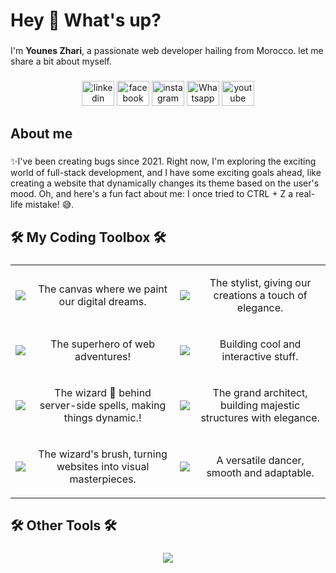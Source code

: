 <h1 align="left">Hey 👋 What's up?</h1>

###

<p align="left">I'm <b>Younes Zhari</b>, a passionate web developer hailing from Morocco. let me share a bit about myself.</p>

###

<div align="center">
  <a href="https://www.linkedin.com/in/younes-zhari-29b749285/" target="_blank"><img src="https://raw.githubusercontent.com/maurodesouza/profile-readme-generator/master/src/assets/icons/social/linkedin/default.svg" width="52" height="40" alt="linkedin logo"  /></a>
  <img src="https://raw.githubusercontent.com/maurodesouza/profile-readme-generator/master/src/assets/icons/social/facebook/default.svg" width="52" height="40" alt="facebook logo"  />
  <img src="https://raw.githubusercontent.com/maurodesouza/profile-readme-generator/master/src/assets/icons/social/instagram/default.svg" width="52" height="40" alt="instagram logo"  />
  <img src="https://raw.githubusercontent.com/maurodesouza/profile-readme-generator/master/src/assets/icons/social/whatsapp/default.svg" width="52" height="40" alt="Whatsapp logo"  />
  <img src="https://raw.githubusercontent.com/maurodesouza/profile-readme-generator/master/src/assets/icons/social/youtube/default.svg" width="52" height="40" alt="youtube logo"  />
</div>

###

###

<h2 align="left">About me</h2>

###

<p align="left">✨I've been creating bugs since 2021. Right now, I'm exploring the exciting world of full-stack development, and I have some exciting goals ahead, like creating a website that dynamically changes its theme based on the user's mood. Oh, and here's a fun fact about me: I once tried to CTRL + Z a real-life mistake! 😅.</p>

###

<h2 align="left">🛠️ My Coding Toolbox 🛠️</h2>

###

<div align="left ">
  
  <table align="center">
    <tr>
      <td><img align="middle" src="https://skillicons.dev/icons?i=html" /> </td>
      <td> <p align="middle">The canvas where we paint our digital dreams.</p> </td>
      <td><img align="middle" src="https://skillicons.dev/icons?i=css" /> </td>
      <td> <p align="middle">The stylist, giving our creations a touch of elegance.</p> </td>
    </tr>
    <tr>
      <td><img align="middle" src="https://skillicons.dev/icons?i=javascript" /> </td>
      <td> <p align="middle">The superhero of web adventures!</p> </td>
      <td><img align="middle" src="https://skillicons.dev/icons?i=react" /> </td>
      <td> <p align="middle">Building cool and interactive stuff.</p> </td>
    </tr>
    <tr>
      <td><img align="middle" src="https://skillicons.dev/icons?i=php" /> </td>
      <td> <p align="middle">The wizard 🧙 behind server-side spells, making things dynamic.!</p> </td>
      <td><img align="middle" src="https://skillicons.dev/icons?i=laravel" /> </td>
      <td> <p align="middle">The grand architect, building majestic structures with elegance.</p> </td>
    </tr>
    <tr>
      <td><img align="middle" src="https://skillicons.dev/icons?i=bootstrap" /></td>
      <td> <p  align="middle"> The wizard's brush, turning websites into visual masterpieces. </p></td>
      <td><img align="middle" src="https://skillicons.dev/icons?i=python" /></td>
      <td> <p align="middle"> A versatile dancer, smooth and adaptable. </p></td>
    </tr>
  </table>
</div>

###

<h2 align="left">🛠️ Other Tools 🛠️</h2>

###
<div align="center">
  <img align="middle" src="https://skillicons.dev/icons?i=mysql,mongodb,nodejs,vite,git,github,gitlab,notion" />
</div>

###
